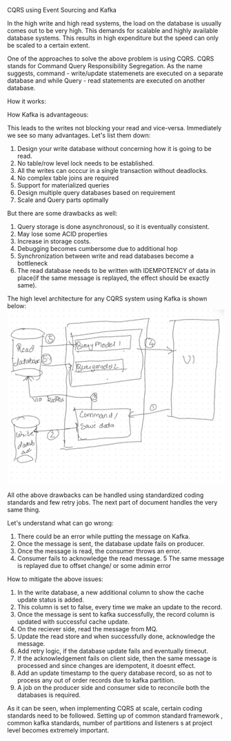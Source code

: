 CQRS using Event Sourcing and Kafka

In the high write and high read systems, the load on the database is usually comes out to be very high. This demands for scalable and highly available database systems. This results in high expenditure but the speed can only be scaled to a certain extent.

One of the approaches to solve the above problem is using CQRS. CQRS stands for Command Query Responsibility Segregation.  As the name suggests,
command - write/update statemenets are executed on a separate database and 
while Query - read statements are executed  on another database.

How it works:

How Kafka is advantageous:

This leads to the writes not blocking your read and vice-versa. Immediately we see so many advantages. Let's list them down:

   1. Design your write database without concerning how it is going to be read.
   2. No table/row level lock needs to be established.
   3. All the writes can occcur in a single transaction without deadlocks.
   4. No complex table joins are required
   5. Support for materialized queries
   6. Design multiple query databases based on requirement
   7. Scale and Query parts optimally 

But there are some drawbacks as well:
   1. Query storage is done asynchronousl, so it is eventually consistent.
   2. May lose some ACID properties
   3. Increase in storage costs.
   4. Debugging becomes cumbersome due to additional hop
   5. Synchronization between write and read databases  become a bottleneck
   6. The read database needs to be written with IDEMPOTENCY of data in     
      place(if the same message is replayed, the effect should be exactly same).

The high level architecture for any CQRS system using Kafka is shown below:
![](https://github.com/bharatsavanur11/cloud2.0/blob/main/architecture/CQRS/CQRS.jpg)



All othe above drawbacks can be handled using standardized coding standards and few retry jobs. The next part of document handles the very same thing.

Let's understand what can go wrong:

   1. There could be an error while putting the message on Kafka.
   2. Once the message is sent, the database update fails on producer.
   3. Once the message is read, the consumer throws an error.
   4. Consumer fails to acknowledge the read message.
   5  The same message is replayed due to offset change/ or some admin error

How to mitigate the above issues:

   1. In the write database, a new additional column to show the cache 
      update status is added.
   2. This column is set to false, every time we make an update to the 
      record.
   3. Once the message is sent to kafka successfully, the record column is 
      updated with successful cache update.
   4. On the reciever side, read the message from MQ.
   5. Update the read store and when successfully done, acknowledge the 
      message.
   6. Add retry logic, if the database update fails and eventually timeout.
   7. If the acknowledgement fails on client side, then the same message is 
      processed and since changes are idempotent, it doesnt effect.
   8. Add an update timestamp to the query database record, so as not to 
      process any out of order records due to kafka partition.
   9. A job on the producer side and consumer side to reconcile both the 
      databases is required.


As it can be seen, when implementing CQRS at scale, certain coding standards need to be followed. Setting up of common standard framework , common kafka standards, number of partitions and listeners s at project level becomes extremely important.





